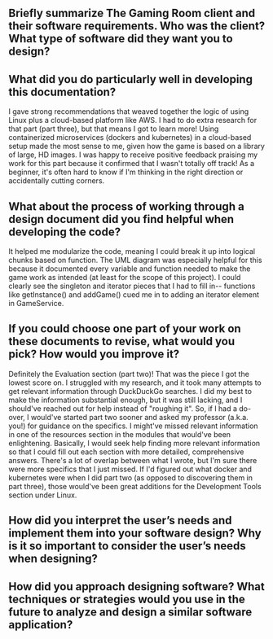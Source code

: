 Briefly summarize The Gaming Room client and their software requirements. Who was the client? What type of software did they want you to design?
-- 

What did you do particularly well in developing this documentation?
--

I gave strong recommendations that weaved together the logic of using Linux plus a cloud-based platform like AWS. I had to do extra research for that part (part three), but that means I got to learn more! Using containerized microservices (dockers and kubernetes) in a cloud-based setup made the most sense to me, given how the game is based on a library of large, HD images. I was happy to receive positive feedback praising my work for this part because it confirmed that I wasn't totally off track! As a beginner, it's often hard to know if I'm thinking in the right direction or accidentally cutting corners.

What about the process of working through a design document did you find helpful when developing the code?
--

It helped me modularize the code, meaning I could break it up into logical chunks based on function. The UML diagram was especially helpful for this because it documented every variable and function needed to make the game work as intended (at least for the scope of this project). I could clearly see the singleton and iterator pieces that I had to fill in-- functions like getInstance() and addGame() cued me in to adding an iterator element in GameService.

If you could choose one part of your work on these documents to revise, what would you pick? How would you improve it?
--

Definitely the Evaluation section (part two)! That was the piece I got the lowest score on. I struggled with my research, and it took many attempts to get relevant information through DuckDuckGo searches. I did my best to make the information substantial enough, but it was still lacking, and I should've reached out for help instead of "roughing it". So, if I had a do-over, I would've started part two sooner and asked my professor (a.k.a. you!) for guidance on the specifics. I might've missed relevant information in one of the resources section in the modules that would've been enlightening. Basically, I would seek help finding more relevant information so that I could fill out each section with more detailed, comprehensive answers. There's a lot of overlap between what I wrote, but I'm sure there were more specifics that I just missed. If I'd figured out what docker and kubernetes were when I did part two (as opposed to discovering them in part three), those would've been great additions for the Development Tools section under Linux.

How did you interpret the user’s needs and implement them into your software design? Why is it so important to consider the user’s needs when designing?
-- 

How did you approach designing software? What techniques or strategies would you use in the future to analyze and design a similar software application?
-- 
